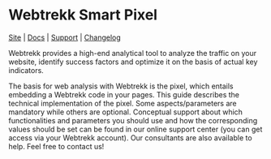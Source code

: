 # Webtrekk Smart Pixel

[Site](https://mapp.com) |
[Docs](https://documentation.mapp.com/latest/en/smart-pixel-15741230.html) |
[Support](https://github.com/Webtrekk/Webtrekk-Smart-Pixel/issues) |
[Changelog](./CHANGELOG.md)

Webtrekk provides a high-end analytical tool to analyze the traffic on your website, identify success factors
and optimize it on the basis of actual key indicators.

The basis for web analysis with Webtrekk is the pixel, which entails embedding a Webtrekk code in your
pages. This guide describes the technical implementation of the pixel. Some aspects/parameters are
mandatory while others are optional. Conceptual support about which functionalities and parameters you
should use and how the corresponding values should be set can be found in our online support center (you
can get access via your Webtrekk account). Our consultants are also available to help. Feel free to contact
us!

